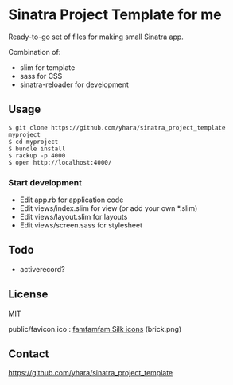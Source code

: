 Sinatra Project Template for me
===============================

Ready-to-go set of files for making small Sinatra app.

Combination of:

* slim for template
* sass for CSS
* sinatra-reloader for development

Usage
-----

    $ git clone https://github.com/yhara/sinatra_project_template myproject
    $ cd myproject
    $ bundle install
    $ rackup -p 4000
    $ open http://localhost:4000/

### Start development

* Edit app.rb for application code
* Edit views/index.slim for view (or add your own \*.slim)
* Edit views/layout.slim for layouts
* Edit views/screen.sass for stylesheet

Todo
----

* activerecord? 

License
-------

MIT

public/favicon.ico : [famfamfam Silk icons](http://www.famfamfam.com/lab/icons/silk/) (brick.png)

Contact
-------

https://github.com/yhara/sinatra_project_template
